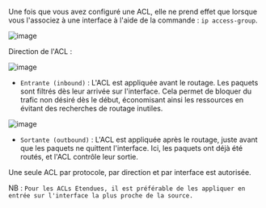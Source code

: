 Une fois que vous avez configuré une ACL, elle ne prend effet que lorsque vous l'associez à une interface à l'aide de la commande : `ip access-group`.

![image](https://github.com/user-attachments/assets/491f3516-45f9-4e76-8a07-db8f59783578)

Direction de l'ACL : 

![image](https://github.com/user-attachments/assets/ae036986-2be9-4a94-928b-516dfc424b32)

- `Entrante (inbound)` : L'ACL est appliquée avant le routage. Les paquets sont filtrés dès leur arrivée sur l'interface. Cela permet de bloquer du trafic non désiré dès le début, économisant ainsi les ressources en évitant des recherches de routage inutiles.

![image](https://github.com/user-attachments/assets/16b63d18-3f7d-4047-ad03-39be757aa541)

- `Sortante (outbound)` : L'ACL est appliquée après le routage, juste avant que les paquets ne quittent l'interface. Ici, les paquets ont déjà été routés, et l'ACL contrôle leur sortie.

Une seule ACL par protocole, par direction et par interface est autorisée.

NB : `Pour les ACLs Etendues, il est préférable de les appliquer en entrée sur l'interface la plus proche de la source.`
